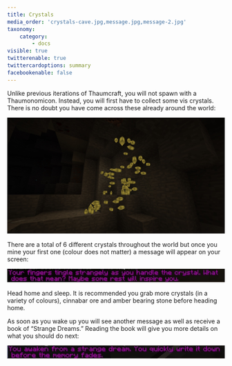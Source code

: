 ```yaml
---
title: Crystals
media_order: 'crystals-cave.jpg,message.jpg,message-2.jpg'
taxonomy:
    category:
        - docs
visible: true
twitterenable: true
twittercardoptions: summary
facebookenable: false
---
```


Unlike previous iterations of Thaumcraft, you will not spawn with a Thaumonomicon. Instead, you will first have to collect some vis crystals. There is no doubt you have come across these already around the world:

![](crystals-cave.jpg)

There are a total of 6 different crystals throughout the world but once you mine your first one (colour does not matter) a message will appear on your screen:

![](message.jpg)

Head home and sleep. It is recommended you grab more crystals (in a variety of colours), cinnabar ore and amber bearing stone before heading home. 

As soon as you wake up you will see another message as well as receive a book of “Strange Dreams.” Reading the book will give you more details on what you should do next:

![](message-2.jpg)
